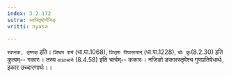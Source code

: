 ```yaml
---
index: 3.2.172
sutra: स्वपितृषोर्नजिङ्
vritti: nyasa

---
```

`स्वप्नक, तृष्णक्` इति। `ञिष्वप शये` (धा.पा.1068), `ञितृषा पिपासायाम्` (धा.पा.1228), `चोः कुः`(8.2.30) इति कुत्वम्-- गकारः। तस्य `वाऽवसाने` (8.4.58) इति चर्त्वम्-- ककारः। नजिङो ङकारस्तृषेश्च गुणप्रतिषेधार्थः, इकार उच्चारणार्थः।।